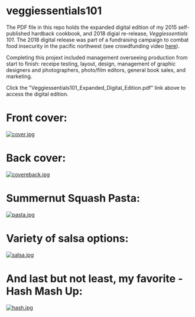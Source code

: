 # veggiessentials101
The PDF file in this repo holds the expanded digital edition of my 2015 self-published hardback cookbook, and 2018 digial re-release, *Veggiessentials 101*. The 2018 digital release was part of a fundraising campaign to combat food insecurity in the pacific northwest (see crowdfunding video [here](https://www.gofundme.com/f/fullthisfall)).

Completing this projext included management overseeing production from start to finish: receipe testing, layout, design, management of graphic designers and photographers, photo/film editors, general book sales, and marketing.

Click the "Veggiessentials101_Expanded_Digital_Edition.pdf" link above to access the digital edition. 

# Front cover:

[![cover.jpg](https://i.postimg.cc/zGHwzfLB/cover.jpg)](https://postimg.cc/JsmHKM5V)

# Back cover:

[![covereback.jpg](https://i.postimg.cc/9FLVmW6v/covereback.jpg)](https://postimg.cc/WhqxSPbn)

# Summernut Squash Pasta:

[![pasta.jpg](https://i.postimg.cc/t4fsgt0Q/pasta.jpg)](https://postimg.cc/nX4FRmc0)

# Variety of salsa options:

[![salsa.jpg](https://i.postimg.cc/QM1dx2k1/salsa.jpg)](https://postimg.cc/FfF4Tn6H)

# And last but not least, my favorite - Hash Mash Up:

[![hash.jpg](https://i.postimg.cc/1XjQKBry/hash.jpg)](https://postimg.cc/N2mSs1nn)
